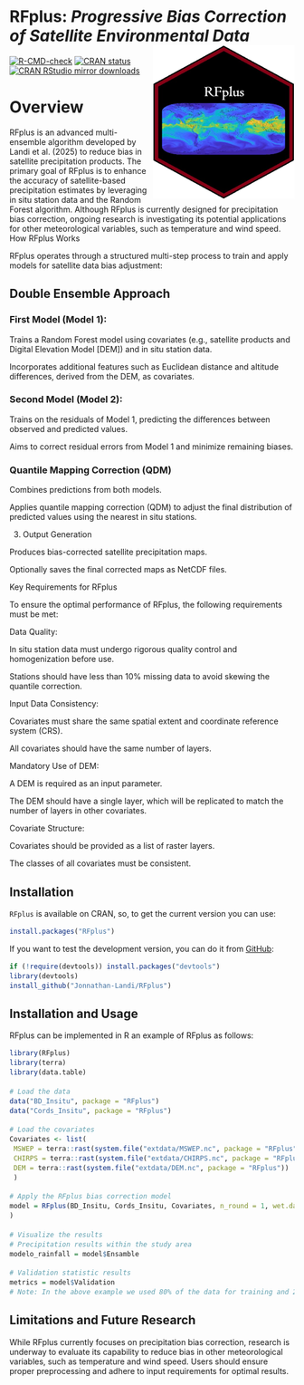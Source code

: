 # **RFplus:** *Progressive Bias Correction of Satellite Environmental Data* <img src="man/figures/logo_RFplus.png" align="right" width="250"/>

<!-- CRAN:Check -->

[![R-CMD-check](https://github.com/Jonnathan-Landi/RFplus/actions/workflows/R-CMD-check.yaml/badge.svg)](https://github.com/Jonnathan-Landi/RFplus/actions/workflows/R-CMD-check.yaml) [![CRAN status](https://www.r-pkg.org/badges/version/RFplus)](https://cran.r-project.org/package=RFplus) [![CRAN RStudio mirror downloads](https://cranlogs.r-pkg.org/badges/RFplus)](https://www.r-pkg.org/pkg/RFplus)

# Overview

RFplus is an advanced multi-ensemble algorithm developed by Landi et al. (2025) to reduce bias in satellite precipitation products. The primary goal of RFplus is to enhance the accuracy of satellite-based precipitation estimates by leveraging in situ station data and the Random Forest algorithm. Although RFplus is currently designed for precipitation bias correction, ongoing research is investigating its potential applications for other meteorological variables, such as temperature and wind speed. How RFplus Works

RFplus operates through a structured multi-step process to train and apply models for satellite data bias adjustment:

## **Double Ensemble Approach**

### First Model (Model 1):

Trains a Random Forest model using covariates (e.g., satellite products and Digital Elevation Model [DEM]) and in situ station data.

Incorporates additional features such as Euclidean distance and altitude differences, derived from the DEM, as covariates.

### Second Model (Model 2):

Trains on the residuals of Model 1, predicting the differences between observed and predicted values.

Aims to correct residual errors from Model 1 and minimize remaining biases.

### Quantile Mapping Correction (QDM)

Combines predictions from both models.

Applies quantile mapping correction (QDM) to adjust the final distribution of predicted values using the nearest in situ stations.

3.  Output Generation

Produces bias-corrected satellite precipitation maps.

Optionally saves the final corrected maps as NetCDF files.

Key Requirements for RFplus

To ensure the optimal performance of RFplus, the following requirements must be met:

Data Quality:

In situ station data must undergo rigorous quality control and homogenization before use.

Stations should have less than 10% missing data to avoid skewing the quantile correction.

Input Data Consistency:

Covariates must share the same spatial extent and coordinate reference system (CRS).

All covariates should have the same number of layers.

Mandatory Use of DEM:

A DEM is required as an input parameter.

The DEM should have a single layer, which will be replicated to match the number of layers in other covariates.

Covariate Structure:

Covariates should be provided as a list of raster layers.

The classes of all covariates must be consistent.

## Installation

`RFplus` is available on CRAN, so, to get the current version you can use:

``` r
install.packages("RFplus")
```

If you want to test the development version, you can do it from [GitHub](https://github.com/Jonnathan-Landi/RFplus):

``` r
if (!require(devtools)) install.packages("devtools") 
library(devtools) 
install_github("Jonnathan-Landi/RFplus")
```

## Installation and Usage

RFplus can be implemented in R an example of RFplus as follows:

``` r
library(RFplus)
library(terra)
library(data.table)

# Load the data
data("BD_Insitu", package = "RFplus")
data("Cords_Insitu", package = "RFplus")

# Load the covariates
Covariates <- list(
 MSWEP = terra::rast(system.file("extdata/MSWEP.nc", package = "RFplus")),
 CHIRPS = terra::rast(system.file("extdata/CHIRPS.nc", package = "RFplus")),
 DEM = terra::rast(system.file("extdata/DEM.nc", package = "RFplus"))
 )

# Apply the RFplus bias correction model
model = RFplus(BD_Insitu, Cords_Insitu, Covariates, n_round = 1, wet.day = 0.1, ntree = 2000, seed = 123, training = 0.8, Rain_threshold = 0.1, method = "RQUANT", ratio = 5, save_model = FALSE, name_save = NULL
)

# Visualize the results
# Precipitation results within the study area
modelo_rainfall = model$Ensamble

# Validation statistic results 
metrics = model$Validation
# Note: In the above example we used 80% of the data for training and 20% for # model validation.  
```

## Limitations and Future Research

While RFplus currently focuses on precipitation bias correction, research is underway to evaluate its capability to reduce bias in other meteorological variables, such as temperature and wind speed. Users should ensure proper preprocessing and adhere to input requirements for optimal results.
